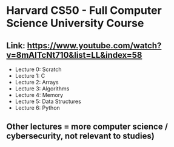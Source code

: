 # Harvard CS50 - Full Computer Science University Course
## Link: https://www.youtube.com/watch?v=8mAITcNt710&list=LL&index=58
* Lecture 0: Scratch
* Lecture 1: C 
* Lecture 2: Arrays 
* Lecture 3: Algorithms 
* Lecture 4: Memory 
* Lecture 5: Data Structures
* Lecture 6: Python
## Other lectures = more computer science / cybersecurity, not relevant to studies)
